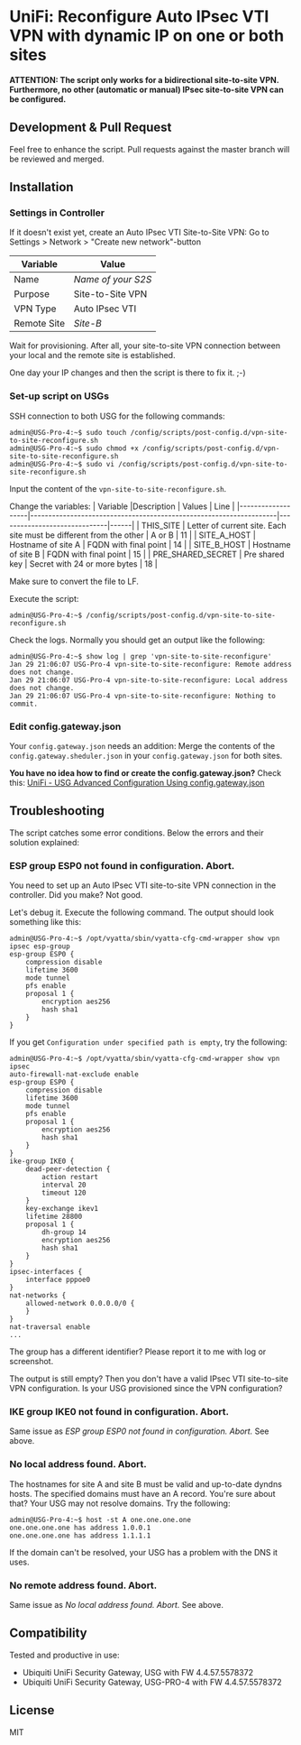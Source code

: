 UniFi: Reconfigure Auto IPsec VTI VPN with dynamic IP on one or both sites
=========

**ATTENTION: The script only works for a bidirectional site-to-site VPN. Furthermore, no other (automatic or manual) IPsec site-to-site VPN can be configured.**

Development & Pull Request
-----------
Feel free to enhance the script. Pull requests against the master branch will be reviewed and merged.

Installation
-----------

### Settings in Controller
If it doesn't exist yet, create an Auto IPsec VTI Site-to-Site VPN:
Go to Settings > Network > "Create new network"-button

| Variable      | Value                     |
|---------------|---------------------------|
| Name    		| _Name of your S2S_ 		|
| Purpose 		| Site-to-Site VPN     		|
| VPN Type		| Auto IPsec VTI     		|
| Remote Site	| _Site-B_		     		|

Wait for provisioning. After all, your site-to-site VPN connection between your local and the remote site is established.

One day your IP changes and then the script is there to fix it. ;-)

### Set-up script on USGs

SSH connection to both USG for the following commands:

```
admin@USG-Pro-4:~$ sudo touch /config/scripts/post-config.d/vpn-site-to-site-reconfigure.sh
admin@USG-Pro-4:~$ sudo chmod +x /config/scripts/post-config.d/vpn-site-to-site-reconfigure.sh
admin@USG-Pro-4:~$ sudo vi /config/scripts/post-config.d/vpn-site-to-site-reconfigure.sh
```

Input the content of the `vpn-site-to-site-reconfigure.sh`.

Change the variables:
| Variable          |Description                                                         | Values                       | Line |
|-------------------|--------------------------------------------------------------------|------------------------------|------|
| THIS_SITE         | Letter of current site. Each site must be different from the other | A or B                       |   11 |
| SITE_A_HOST       | Hostname of site A                                                 | FQDN with final point        |   14 |
| SITE_B_HOST       | Hostname of site B                                                 | FQDN with final point        |   15 |
| PRE_SHARED_SECRET | Pre shared key                                                     | Secret with 24 or more bytes |   18 |

Make sure to convert the file to LF.

Execute the script:

```
admin@USG-Pro-4:~$ /config/scripts/post-config.d/vpn-site-to-site-reconfigure.sh
```

Check the logs. Normally you should get an output like the following:

```
admin@USG-Pro-4:~$ show log | grep 'vpn-site-to-site-reconfigure'
Jan 29 21:06:07 USG-Pro-4 vpn-site-to-site-reconfigure: Remote address does not change.
Jan 29 21:06:07 USG-Pro-4 vpn-site-to-site-reconfigure: Local address does not change.
Jan 29 21:06:07 USG-Pro-4 vpn-site-to-site-reconfigure: Nothing to commit.
```

### Edit config.gateway.json

Your `config.gateway.json` needs an addition:
Merge the contents of the `config.gateway.sheduler.json` in your `config.gateway.json` for both sites.

__You have no idea how to find or create the config.gateway.json?__
Check this: [UniFi - USG Advanced Configuration Using config.gateway.json](https://help.ui.com/hc/en-us/articles/215458888-UniFi-USG-Advanced-Configuration-Using-config-gateway-json)

Troubleshooting
-----------

The script catches some error conditions. Below the errors and their solution explained:

### ESP group ESP0 not found in configuration. Abort.
You need to set up an Auto IPsec VTI site-to-site VPN connection in the controller. Did you make? Not good.

Let's debug it. Execute the following command. The output should look something like this:

```
admin@USG-Pro-4:~$ /opt/vyatta/sbin/vyatta-cfg-cmd-wrapper show vpn ipsec esp-group
esp-group ESP0 {
    compression disable
    lifetime 3600
    mode tunnel
    pfs enable
    proposal 1 {
        encryption aes256
        hash sha1
    }
}
```

If you get `Configuration under specified path is empty`, try the following:

```
admin@USG-Pro-4:~$ /opt/vyatta/sbin/vyatta-cfg-cmd-wrapper show vpn ipsec
auto-firewall-nat-exclude enable
esp-group ESP0 {
    compression disable
    lifetime 3600
    mode tunnel
    pfs enable
    proposal 1 {
        encryption aes256
        hash sha1
    }
}
ike-group IKE0 {
    dead-peer-detection {
        action restart
        interval 20
        timeout 120
    }
    key-exchange ikev1
    lifetime 28800
    proposal 1 {
        dh-group 14
        encryption aes256
        hash sha1
    }
}
ipsec-interfaces {
    interface pppoe0
}
nat-networks {
    allowed-network 0.0.0.0/0 {
    }
}
nat-traversal enable
...
```

The group has a different identifier? Please report it to me with log or screenshot.

The output is still empty? Then you don't have a valid IPsec VTI site-to-site VPN configuration. Is your USG provisioned since the VPN configuration?

### IKE group IKE0 not found in configuration. Abort.
Same issue as  _ESP group ESP0 not found in configuration. Abort._  See above.

### No local address found. Abort.
The hostnames for site A and site B must be valid and up-to-date dyndns hosts. The specified domains must have an A record.
You're sure about that? Your USG may not resolve domains. Try the following:

```
admin@USG-Pro-4:~$ host -st A one.one.one.one
one.one.one.one has address 1.0.0.1
one.one.one.one has address 1.1.1.1
```

If the domain can't be resolved, your USG has a problem with the DNS it uses.

### No remote address found. Abort.
Same issue as  _No local address found. Abort._  See above.


Compatibility
-------

Tested and productive in use:
* Ubiquiti UniFi Security Gateway, USG with FW 4.4.57.5578372
* Ubiquiti UniFi Security Gateway, USG-PRO-4 with FW 4.4.57.5578372

License
-------

MIT